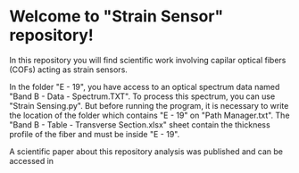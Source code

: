 # Welcome to "Strain Sensor" repository!

In this repository you will find scientific work involving capilar optical fibers (COFs) acting as strain sensors.

In the folder "E - 19", you have access to an optical spectrum data named "Band B - Data - Spectrum.TXT".
To process this spectrum, you can use "Strain Sensing.py". But before running the program, it is necessary to write the location of the folder which contains "E - 19" on "Path Manager.txt".
The "Band B - Table - Transverse Section.xlsx" sheet contain the thickness profile of the fiber and must be inside "E - 19".

A scientific paper about this repository analysis was published and can be accessed in 
